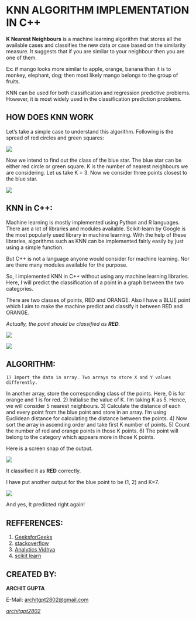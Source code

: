 # **KNN ALGORITHM IMPLEMENTATION IN C++**

**K Nearest Neighbours** is a machine learning algorithm that stores all the available cases and classifies the new data or case based on the similarity measure. It suggests that if you are similar to your neighbour then you are one of them.

Ex: if mango looks more similar to apple, orange, banana than it is to monkey, elephant, dog; then most likely mango belongs to the group of fruits.

KNN can be used for both classification and regression predictive problems. However, it is most widely used in the classification prediction problems.

## HOW DOES KNN WORK

Let’s take a simple case to understand this algorithm. Following is the spread of red circles and green squares:

![](https://github.com/architgpt2802/knn-in-cpp/blob/master/readme%20images/r_img_1.png)

Now we intend to find out the class of the blue star. The blue star can be either red circle or green square. K is the number of nearest neighbours we are considering. Let us take K = 3. Now we consider three points closest to the blue star.

![](https://github.com/architgpt2802/knn-in-cpp/blob/master/readme%20images/r_img_2.png)

## KNN in C++:

Machine learning is mostly implemented using Python and R languages. There are a lot of libraries and modules available. Scikit-learn by Google is the most popularly used library in machine learning. With the help of these libraries, algorithms such as KNN can be implemented fairly easily by just using a simple function.

But C++ is not a language anyone would consider for machine learning. Nor are there many modules available for the purpose.

So, I implemented KNN in C++ without using any machine learning libraries. Here, I will predict the classification of a point in a graph between the two categories.

There are two classes of points, RED and ORANGE. Also I have a BLUE point which I aim to make the machine predict and classify it between RED and ORANGE.

_Actually, the point should be classified as **RED**._

![](https://github.com/architgpt2802/knn-in-cpp/blob/master/readme%20images/r_table.png)

![](https://github.com/architgpt2802/knn-in-cpp/blob/master/readme%20images/r_graph.png)

## ALGORITHM:

    1) Import the data in array. Two arrays to store X and Y values differently.
In another array, store the corresponding class of the points. Here, 0 is for orange and 1 is for red.
    2) Initialise the value of K. I’m taking K as 5. Hence, we will consider 5 nearest neighbours.
    3) Calculate the distance of each and every point from the blue point and store in an array.
I’m using Euclidean distance for calculating the distance between the points.
    4) Now sort the array in ascending order and take first K number of points.
    5) Count the number of red and orange points in those K points.
    6) The point will belong to the category which appears more in those K points.


Here is a screen snap of the output.

![](https://github.com/architgpt2802/knn-in-cpp/blob/master/output_1.png)

It classified it as **RED** correctly.

I have put another output for the blue point to be (1, 2) and K=7.

![](https://github.com/architgpt2802/knn-in-cpp/blob/master/output_2.png)

And yes, It predicted right again!


## REFFERENCES:

1) [GeeksforGeeks](https://www.geeksforgeeks.org/)
2) [stackoverflow](https://stackoverflow.com/)
3) [Analytics Vidhya](https://www.analyticsvidhya.com/blog/2018/03/introduction-k-neighbours-algorithm-clustering/)
4) [scikit learn](https://scikit-learn.org/)

## CREATED BY:

**ARCHIT GUPTA**

E-Mail: architgpt2802@gmail.com

[_architgpt2802_](https://github.com/architgpt2802)